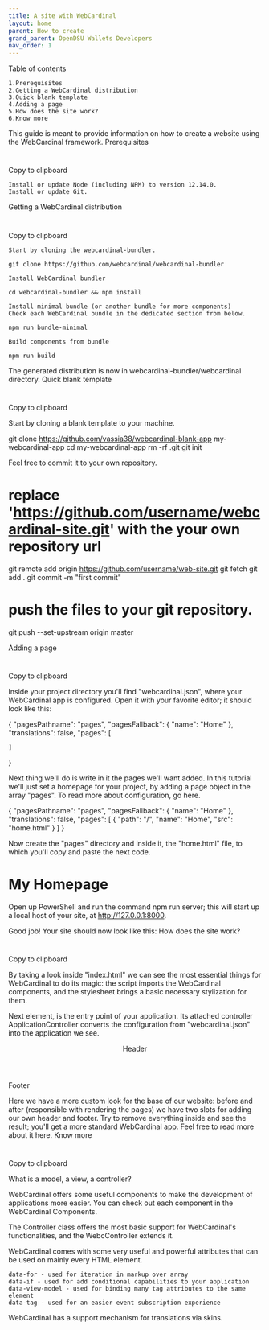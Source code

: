 ```yaml
---
title: A site with WebCardinal
layout: home
parent: How to create
grand_parent: OpenDSU Wallets Developers
nav_order: 1
---
```


Table of contents

    1.Prerequisites
    2.Getting a WebCardinal distribution
    3.Quick blank template
    4.Adding a page
    5.How does the site work?
    6.Know more

This guide is meant to provide information on how to create a website using the WebCardinal framework.
Prerequisites
#
Copy to clipboard

    Install or update Node (including NPM) to version 12.14.0.
    Install or update Git.

Getting a WebCardinal distribution
#
Copy to clipboard

    Start by cloning the webcardinal-bundler.

    git clone https://github.com/webcardinal/webcardinal-bundler

    Install WebCardinal bundler

    cd webcardinal-bundler && npm install

    Install minimal bundle (or another bundle for more components)
    Check each WebCardinal bundle in the dedicated section from below.

    npm run bundle-minimal

    Build components from bundle

    npm run build

The generated distribution is now in webcardinal-bundler/webcardinal directory.
Quick blank template
#
Copy to clipboard

Start by cloning a blank template to your machine.

git clone https://github.com/vassia38/webcardinal-blank-app my-webcardinal-app
cd my-webcardinal-app
rm -rf .git
git init

Feel free to commit it to your own repository.

# replace 'https://github.com/username/webcardinal-site.git' with the your own repository url
git remote add origin https://github.com/username/web-site.git
git fetch
git add .
git commit -m "first commit"
# push the files to your git repository.
git push --set-upstream origin master

Adding a page
#
Copy to clipboard

Inside your project directory you'll find "webcardinal.json", where your WebCardinal app is configured. Open it with your favorite editor; it should look like this:

{
    "pagesPathname": "pages",
    "pagesFallback": {
      "name": "Home"
    },
    "translations": false,
    "pages": [

    ]
}

Next thing we'll do is write in it the pages we'll want added. In this tutorial we'll just set a homepage for your project, by adding a page object in the array "pages". To read more about configuration, go here.

{
    "pagesPathname": "pages",
    "pagesFallback": {
      "name": "Home"
    },
    "translations": false,
    "pages": [
        {
            "path": "/",
            "name": "Home",
            "src": "home.html"
        }
    ]
}

Now create the "pages" directory and inside it, the "home.html" file, to which you'll copy and paste the next code.

<webc-container>
    <h1>My Homepage</h1>
</webc-container>

Open up PowerShell and run the command npm run server; this will start up a local host of your site, at http://127.0.0.1:8000.

Good job! Your site should now look like this:
How does the site work?
#
Copy to clipboard

By taking a look inside "index.html" we can see the most essential things for WebCardinal to do its magic: the script imports the WebCardinal components, and the stylesheet brings a basic necessary stylization for them.

<head>
    <!-- WebCardinal dist -->
    <script type="module" src="webcardinal/webcardinal.js"></script>
    <link rel="stylesheet" href="webcardinal/webcardinal.css">
</head>

Next element, <webc-app-root> is the entry point of your application. Its attached controller ApplicationController converts the configuration from "webcardinal.json" into the application we see.

<body>
    <webc-app-root>
        <webc-app-container>
            <header slot="before">Header</header>
            <webc-app-router></webc-app-router>
            <footer slot="after">Footer</footer>
            </webc-app-container>
    </webc-app-root>
</body>

Here we have a more custom look for the base of our website: before and after <webc-app-router> (responsible with rendering the pages) we have two slots for adding our own header and footer.
Try to remove everything inside <webc-app-root> and see the result; you'll get a more standard WebCardinal app. Feel free to read more about it here.
Know more
#
Copy to clipboard

What is a model, a view, a controller?

WebCardinal offers some useful components to make the development of applications more easier. You can check out each component in the WebCardinal Components.

The Controller class offers the most basic support for WebCardinal's functionalities, and the WebcController extends it.

WebCardinal comes with some very useful and powerful attributes that can be used on mainly every HTML element.

    data-for - used for iteration in markup over array
    data-if - used for add conditional capabilities to your application
    data-view-model - used for binding many tag attributes to the same element
    data-tag - used for an easier event subscription experience

WebCardinal has a support mechanism for translations via skins.
